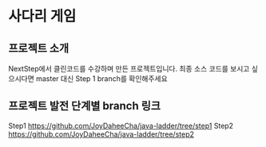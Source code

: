 # 사다리 게임 
## 프로젝트 소개
NextStep에서 클린코드를 수강하며 만든 프로젝트입니다. 최종 소스 코드를 보시고 싶으시다면 master 대신 Step 1 branch를 확인해주세요

## 프로젝트 발전 단계별 branch 링크
Step1 https://github.com/JoyDaheeCha/java-ladder/tree/step1
Step2 https://github.com/JoyDaheeCha/java-ladder/tree/step2
